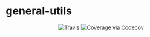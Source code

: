 # general-utils

<p align="center">
    <a href="https://travis-ci.org/badges/shields">
        <img src="https://img.shields.io/travis/rust-lang/rust.svg"
             alt="Travis">
    </a>
    <a href="https://codecov.io/github/AwesomeStuffInTheSky/general-utils?branch=master">
      <img src="https://codecov.io/github/AwesomeStuffInTheSky/general-utils/coverage.svg?branch=master" alt="Coverage via Codecov" />
    </a>
    
</p>
